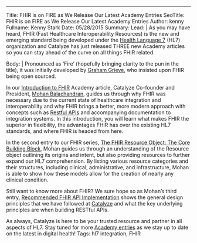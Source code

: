 ---
Title: FHIR is on FIRE as We Release Our Latest Academy Entries
SeoTitle: FHIR is on FIRE as We Release Our Latest Academy Entries
Author: kenny
Fullname: Kenny Stark
Date: 05/28/2015
Summary: 
Lead: |
As you may have heard, FHIR (Fast Healthcare Interoperability Resources) is the new and emerging standard being developed under the [Health Language 7](https://hl7.org/) (HL7) organization and Catalyze has just released THREE new Academy articles so you can stay ahead of the curve on all things FHIR related. 

Body: |
Pronounced as ‘Fire’ (hopefully bringing clarity to the pun in the title), it was initially developed by [Graham Grieve](http://www.healthintersections.com.au/), who insisted upon FHIR being open sourced.

In our [Introduction to FHIR](https://catalyze.io/learn/introduction-to-fhir) Academy article, Catalyze Co-founder and President, [Mohan Balachandran](https://catalyze.io/mohan), guides us through why FHIR was necessary due to the current state of healthcare integration and interoperability and why FHIR brings a better, more modern approach with concepts such as [Restful APIs](http://en.wikipedia.org/wiki/Representational_state_transfer) and accompanying documentation to integration systems. In this introduction, you will learn what makes FHIR the superior in flexibility, the advantages FHIR has over the existing HL7 standards, and where FHIR is headed from here.

In the second entry to our FHIR series, [The FHIR Resource Object: The Core Building Block](https://catalyze.io/learn/the-fhir-resource-object-the-core-building-block), Mohan guides us through an understanding of the Resource object outlining its origins and intent, but also providing resources to further expand our HL7 comprehension. By listing various resource categories and their structures, including clinical, administrative, and infrastructure, Mohan is able to show how these models allow for the creation of nearly any clinical condition. 

Still want to know more about FHIR? We sure hope so as Mohan’s third entry, [Recommended FHIR API Implementation](https://catalyze.io/learn/recommended-fhir-api-implementation-principles) shows the general design principles that we have followed at [Catalyze](https://catalyze.io/hl7) and what the key underlying principles are when building RESTful APIs.

As always, Catalyze is here to be your trusted resource and partner in all aspects of HL7. Stay tuned for more [Academy entries](https://catalyze.io/learn) as we stay up to date on the latest in digital health!
Tags: hl7 integration, FHIR